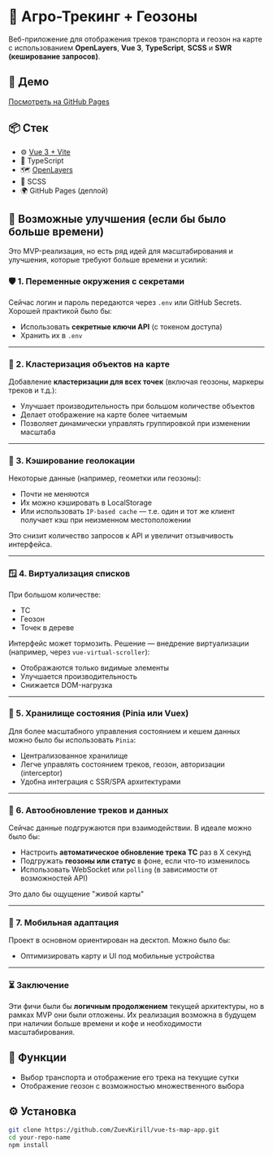 # 🚜 Агро-Трекинг + Геозоны

Веб-приложение для отображения треков транспорта и геозон на карте с использованием **OpenLayers**, **Vue 3**, **TypeScript**, **SCSS** и **SWR (кеширование запросов)**.

## 🔗 Демо

[Посмотреть на GitHub Pages](https://ZuevKirill.github.io/vue-ts-map-app/)

## 📦 Стек

- ⚙️ [Vue 3 + Vite](https://vitejs.dev/)
- 🔷 TypeScript
- 🗺️ [OpenLayers](https://openlayers.org/)
- 💅 SCSS
- 🌍 GitHub Pages (деплой)

## 🔮 Возможные улучшения (если бы было больше времени)

Это MVP-реализация, но есть ряд идей для масштабирования и улучшения, которые требуют больше времени и усилий:

### 🛡 1. Переменные окружения с секретами

Сейчас логин и пароль передаются через `.env` или GitHub Secrets. Хорошей практикой было бы:

- Использовать **секретные ключи API** (с токеном доступа)
- Хранить их в `.env`

---

### 📍 2. Кластеризация объектов на карте

Добавление **кластеризации для всех точек** (включая геозоны, маркеры треков и т.д.):

- Улучшает производительность при большом количестве объектов
- Делает отображение на карте более читаемым
- Позволяет динамически управлять группировкой при изменении масштаба

---

### 💾 3. Кэширование геолокации

Некоторые данные (например, геометки или геозоны):

- Почти не меняются
- Их можно кэшировать в LocalStorage
- Или использовать `IP-based cache` — т.е. один и тот же клиент получает кэш при неизменном местоположении

Это снизит количество запросов к API и увеличит отзывчивость интерфейса.

---

### 🪟 4. Виртуализация списков

При большом количестве:

- ТС
- Геозон
- Точек в дереве

Интерфейс может тормозить. Решение — внедрение виртуализации (например, через `vue-virtual-scroller`):

- Отображаются только видимые элементы
- Улучшается производительность
- Снижается DOM-нагрузка

---

### 🧠 5. Хранилище состояния (Pinia или Vuex)

Для более масштабного управления состоянием и кешем данных можно было бы использовать `Pinia`:

- Централизованное хранилище
- Легче управлять состоянием треков, геозон, авторизации (interceptor)
- Удобна интеграция с SSR/SPA архитектурами

---

### 🤖 6. Автообновление треков и данных

Сейчас данные подгружаются при взаимодействии. В идеале можно было бы:

- Настроить **автоматическое обновление трека ТС** раз в X секунд
- Подгружать **геозоны или статус** в фоне, если что-то изменилось
- Использовать WebSocket или `polling` (в зависимости от возможностей API)

Это дало бы ощущение "живой карты"

---

### 📱 7. Мобильная адаптация

Проект в основном ориентирован на десктоп. Можно было бы:

- Оптимизировать карту и UI под мобильные устройства

---


### ⏳ Заключение

Эти фичи были бы **логичным продолжением** текущей архитектуры, но в рамках MVP они были отложены. Их реализация возможна в будущем при наличии больше времени и кофе и необходимости масштабирования.

## 🚀 Функции

- Выбор транспорта и отображение его трека на текущие сутки
- Отображение геозон с возможностью множественного выбора

## ⚙️ Установка

```bash
git clone https://github.com/ZuevKirill/vue-ts-map-app.git
cd your-repo-name
npm install
